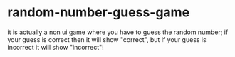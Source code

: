 # random-number-guess-game
it is actually a non ui game where you have to guess the random number; if your guess is correct then it will show "correct", but if your guess is incorrect it will show "incorrect"!
